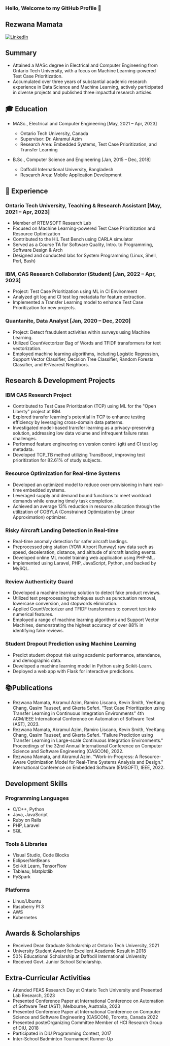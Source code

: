 ### Hello, Welcome to my GitHub Profile 👋

## Rezwana Mamata
[![LinkedIn](https://img.shields.io/badge/LinkedIn-rezwana04-blue)](https://www.linkedin.com/in/rezwana04/)
## Summary
- Attained a MASc degree in Electrical and Computer Engineering from Ontario Tech University, with a focus on Machine Learning-powered Test Case Prioritization.
- Accumulated over three years of substantial academic research experience in Data Science and Machine Learning, actively participated in diverse projects and published three impactful research articles.

## 🎓 Education

- MASc., Electrical and Computer Engineering [May, 2021 – Apr, 2023]
  - Ontario Tech University, Canada
  - Supervisor: Dr. Akramul Azim
  - Research Area: Embedded Systems, Test Case Prioritization, and Transfer Learning

- B.Sc., Computer Science and Engineering [Jan, 2015 – Dec, 2018]
  - Daffodil International University, Bangladesh
  - Research Area: Mobile Application Development

## 💼 Experience

### Ontario Tech University, Teaching & Research Assistant [May, 2021 – Apr, 2023]

- Member of RTEMSOFT Research Lab
- Focused on Machine Learning-powered Test Case Prioritization and Resource Optimization
- Contributed to the HIL Test Bench using CARLA simulator
- Served as a Course TA for Software Quality, Intro. to Programming, Software Design & Arch
- Designed and conducted labs for System Programming (Linux, Shell, Perl, Bash)

### IBM, CAS Research Collaborator (Student) [Jan, 2022 – Apr, 2023]

- Project: Test Case Prioritization using ML in CI Environment
- Analyzed git log and CI test log metadata for feature extraction.
- Implemented a Transfer Learning model to enhance Test Case Prioritization for new projects.

### Quantanite, Data Analyst [Jan, 2020 – Dec, 2020]

- Project: Detect fraudulent activities within surveys using Machine Learning.
- Utilized CountVectorizer Bag of Words and TFIDF transformers for text vectorization.
- Employed machine learning algorithms, including Logistic Regression, Support Vector Classifier, Decision Tree Classifier, Random Forests Classifier, and K-Nearest Neighbors.

## Research & Development Projects

### IBM CAS Research Project

- Contributed to Test Case Prioritization (TCP) using ML for the "Open Liberty" project at IBM.
- Explored transfer learning's potential in TCP to enhance testing efficiency by leveraging cross-domain data patterns.
- Investigated model-based transfer learning as a privacy-preserving solution, addressing low data volume and infrequent failure rates challenges.
- Performed feature engineering on version control (git) and CI test log metadata.
- Developed TCP_TB method utilizing TransBoost, improving test prioritization for 82.61% of study subjects.

### Resource Optimization for Real-time Systems

- Developed an optimized model to reduce over-provisioning in hard real-time embedded systems.
- Leveraged supply and demand bound functions to meet workload demands while ensuring timely task completion.
- Achieved an average 13% reduction in resource allocation through the utilization of COBYLA (Constrained Optimization by Linear Approximation) optimizer.

### Risky Aircraft Landing Detection in Real-time

- Real-time anomaly detection for safer aircraft landings.
- Preprocessed ping station (YOW Airport Runway) raw data such as speed, deceleration, distance, and altitude of aircraft landing events.
- Developed online ML model training web application using PHP-ML.
- Implemented using Laravel, PHP, JavaScript, Python, and backed by MySQL.

### Review Authenticity Guard

- Developed a machine learning solution to detect fake product reviews.
- Utilized text preprocessing techniques such as punctuation removal, lowercase conversion, and stopwords elimination.
- Applied CountVectorizer and TFIDF transformers to convert text into numerical features.
- Employed a range of machine learning algorithms and Support Vector Machines, demonstrating the highest accuracy of over 88% in identifying fake reviews.

### Student Dropout Prediction using Machine Learning

- Predict student dropout risk using academic performance, attendance, and demographic data.
- Developed a machine learning model in Python using Scikit-Learn.
- Deployed a web app with Flask for interactive predictions.

## 📚Publications

- Rezwana Mamata, Akramul Azim, Ramiro Liscano, Kevin Smith, YeeKang Chang, Qasim Tauseef, and Gkerta Seferi. “Test Case Prioritization using Transfer Learning in Continuous Integration Environments” 4th ACM/IEEE International Conference on Automation of Software Test (AST), 2023.
- Rezwana Mamata, Akramul Azim, Ramiro Liscano, Kevin Smith, YeeKang Chang, Qasim Tauseef, and Gkerta Seferi. "Failure Prediction using Transfer Learning in Large-scale Continuous Integration Environments." Proceedings of the 32nd Annual International Conference on Computer Science and Software Engineering (CASCON), 2022.
- Rezwana Mamata, and Akramul Azim. "Work-in-Progress: A Resource-Aware Optimization Model for Real-Time Systems Analysis and Design." International Conference on Embedded Software (EMSOFT), IEEE, 2022.

## Development Skills

### Programming Languages

- C/C++, Python
- Java, JavaScript
- Ruby on Rails
- PHP, Laravel
- SQL

### Tools & Libraries

- Visual Studio, Code Blocks
- Eclipse/NetBeans
- Sci-kit Learn, TensorFlow
- Tableau, Matplotlib
- PySpark

### Platforms

- Linux/Ubuntu
- Raspberry PI 3
- AWS
- Kubernetes

## Awards & Scholarships

- Received Dean Graduate Scholarship at Ontario Tech University, 2021
- University Student Award for Excellent Academic Result in 2018
- 50% Educational Scholarship at Daffodil International University
- Received Govt. Junior School Scholarship.

## Extra-Curricular Activities

- Attended FEAS Research Day at Ontario Tech University and Presented Lab Research, 2023
- Presented Conference Paper at International Conference on Automation of Software Test (AST), Melbourne, Australia, 2023
- Presented Conference Paper at International Conference on Computer Science and Software Engineering (CASCON), Toronto, Canada 2022
- Presented posteOrganizing Committee Member of HCI Research Group of DIU, 2018
- Participated in DIU Programming Contest, 2017
- Inter-School Badminton Tournament Runner-Up
